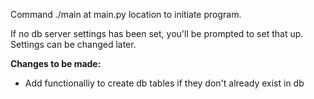 Command ./main at main.py location to initiate program.

If no db server settings has been set, you'll be prompted to set that up. 
Settings can be changed later.

**Changes to be made:**
- Add functionalliy to create db tables if they don't already exist in db
